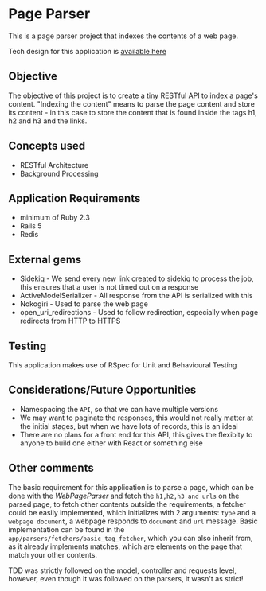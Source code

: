 # Page Parser

This is a page parser project that indexes the contents of a web page.

Tech design for this application is [available here](https://gist.github.com/andela-oakinniranye/244834419baa5ca6374c899f9705d7e6)

## Objective

The objective of this project is to create a tiny RESTful API to index a page's content. "Indexing the content" means to parse the page content and store its content - in this case to store the content that is found inside the tags h1, h2 and h3 and the links.

## Concepts used

- RESTful Architecture
- Background Processing

## Application Requirements
- minimum of Ruby 2.3
- Rails 5
- Redis

## External gems
- Sidekiq - We send every new link created to sidekiq to process the job, this ensures that a user is not timed out on a response
- ActiveModelSerializer - All response from the API is serialized with this
- Nokogiri - Used to parse the web page
- open_uri_redirections - Used to follow redirection, especially when page redirects from HTTP to HTTPS


## Testing
This application makes use of RSpec for Unit and Behavioural Testing

## Considerations/Future Opportunities
- Namespacing the `API`, so that we can have multiple versions
- We may want to paginate the responses, this would not really matter at the initial stages, but when we have lots of records, this is an ideal
- There are no plans for a front end for this API, this gives the flexibity to anyone to build one either with React or something else

## Other comments
The basic requirement for this application is to parse a page, which can be done with the *WebPageParser* and fetch the `h1,h2,h3 and urls` on the parsed page, to fetch other contents outside the requirements, a fetcher could be easily implemented, which initializes with 2 arguments: `type` and a `webpage document`, a webpage responds to `document` and `url` message.
Basic implementation can be found in the `app/parsers/fetchers/basic_tag_fetcher`, which you can also inherit from, as it already implements matches, which are elements on the page that match your other contents.

TDD was strictly followed on the model, controller and requests level, however, even though it was followed on the parsers, it wasn't as strict!
